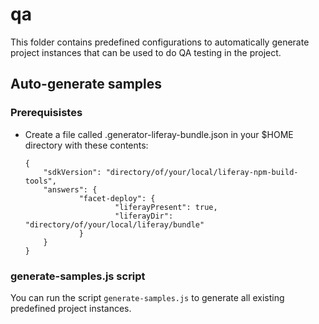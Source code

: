 # qa

This folder contains predefined configurations to automatically generate project
instances that can be used to do QA testing in the project.

## Auto-generate samples

### Prerequisistes
* Create a file called .generator-liferay-bundle.json in your $HOME directory with these contents:
    ```
    {
        "sdkVersion": "directory/of/your/local/liferay-npm-build-tools",
        "answers": {
                "facet-deploy": {
                        "liferayPresent": true,
                        "liferayDir": "directory/of/your/local/liferay/bundle"
                }
        }
    }

    ```
### generate-samples.js script
You can run the script `generate-samples.js` to generate all existing
predefined project instances.